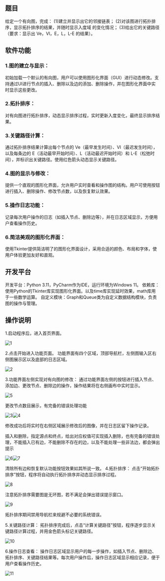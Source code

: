 ## 题目

给定一个有向图，完成： (1)建立并显示出它的邻接链表； (2)对该图进行拓扑排序，显示拓扑排序的结果，并随时显示入度域 的变化情况； (3)给出它的关键路径（要求：显示出 Ve，Vl，E，L，L-E 的结果）。

## 软件功能

### 1.图的建立与显示：

初始加载一个默认的有向图，用户可以使用图形化界面（GUI）进行动态修改。支持通过UI进行节点的插入、删除以及边的添加、删除操作，并在图形化界面中实时显示这些更改。

### 2.拓扑排序：

对有向图进行拓扑排序，动态显示排序过程，实时更新入度变化，最终显示排序结果。

### 3.关键路径计算：

通过拓扑排序结果计算出每个节点的 Ve（最早发生时间）、Vl（最迟发生时间），以及每条边的 E（活动最早开始时间）、L（活动最迟开始时间）和 L-E（松弛时间），并标识出关键路径。使用红色箭头动态显示关键路径。

### 4.图的显示与修改：

提供一个直观的图形化界面，允许用户实时查看和操作图的结构。用户可使用按钮进行插入、删除操作、修改节点数，以及恢复默认效果。

### 5.操作日志功能：

记录每次用户操作的日志（如插入节点、删除边等），并在日志区域显示，方便用户查看操作历史。

### 6.简洁美观的图形化界面：

使用Tkinter提供简洁明了的图形化界面设计，采用合适的颜色、布局和字体，使用户体验更加友好和直观。

## 开发平台

开发平台：Python 3.11，PyCharm作为IDE，运行环境为Windows 11。
依赖库：使用Python的Tkinter库实现图形化界面。以及time库实现延时效果，math库用于一些数学运算。
自定义模块：Graph和Queue类为自定义数据结构模块，负责图的操作与管理。

## 操作说明

1.启动程序后，进入首页界面。

![1](images/1.png)

2.点击开始进入功能页面。
功能界面有四个区域，顶部导航栏，左侧图输入区右侧图展示区以及底部的日志区域。

![2](.\images\2.png)

3.功能界面左侧实现对有向图的修改：
通过功能界面左侧的按钮进行插入节点、添加边、更改节点、删除边的操作，操作结果将在右侧画布中实时显示。

![5](.\images\5.png)

更改节点数目展示，有完备的错误处理功能

![3](.\images\3.png)![4](C:\Users\15248\Desktop\数据结构小学期\images\4.png)

修改成功后将实时在右侧区域展示修改后的图像，并在日志区留下操作记录。

插入和删除，指定源点和终点，给出对应权值可实现插入删除，也有完备的错误处理，不能插入已有边，不能删除不存在的边，以及不能处理一些非法边，都会弹出提示

![6](.\images\6.png)![7](C:\Users\15248\Desktop\数据结构小学期\images\7.png)

清除所有边和恢复默认功能按钮效果如其所说一致。
4.拓扑排序：
点击“开始拓扑排序”按钮，程序将自动执行拓扑排序并动态显示排序过程。

![8](.\images\8.png)

注意拓扑排序需要图是无环图，若不满足会弹出错误提示窗口。

![9](.\images\9.png)

拓扑排序期间禁用导航栏来规避不必要的系统错误。

5.关键路径计算：
拓扑排序完成后，点击“计算关键路径”按钮，程序逐步显示关键路径计算过程，并用金色箭头标记关键路径。

![10](.\images\10.png)

6.操作日志查看：
操作日志区域显示用户的每一步操作，如插入节点、删除边、拓扑排序、关键路径结果等。每次用户操作后，操作日志区域显示相应记录，便于用户查看操作历史。

![11](.\images\11.png)
